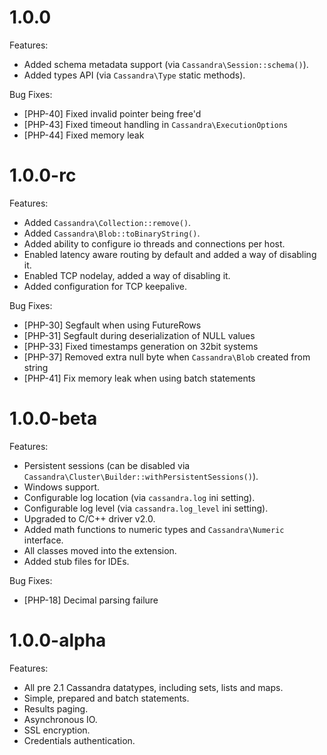 # 1.0.0

Features:

* Added schema metadata support (via `Cassandra\Session::schema()`).
* Added types API (via `Cassandra\Type` static methods).

Bug Fixes:

* [PHP-40] Fixed invalid pointer being free'd
* [PHP-43] Fixed timeout handling in `Cassandra\ExecutionOptions`
* [PHP-44] Fixed memory leak

# 1.0.0-rc

Features:

* Added `Cassandra\Collection::remove()`.
* Added `Cassandra\Blob::toBinaryString()`.
* Added ability to configure io threads and connections per host.
* Enabled latency aware routing by default and added a way of disabling it.
* Enabled TCP nodelay, added a way of disabling it.
* Added configuration for TCP keepalive.

Bug Fixes:

* [PHP-30] Segfault when using FutureRows
* [PHP-31] Segfault during deserialization of NULL values
* [PHP-33] Fixed timestamps generation on 32bit systems
* [PHP-37] Removed extra null byte when `Cassandra\Blob` created from string
* [PHP-41] Fix memory leak when using batch statements

# 1.0.0-beta

Features:

* Persistent sessions (can be disabled via `Cassandra\Cluster\Builder::withPersistentSessions()`).
* Windows support.
* Configurable log location (via `cassandra.log` ini setting).
* Configurable log level (via `cassandra.log_level` ini setting).
* Upgraded to C/C++ driver v2.0.
* Added math functions to numeric types and `Cassandra\Numeric` interface.
* All classes moved into the extension.
* Added stub files for IDEs.

Bug Fixes:

* [PHP-18] Decimal parsing failure

# 1.0.0-alpha

Features:

* All pre 2.1 Cassandra datatypes, including sets, lists and maps.
* Simple, prepared and batch statements.
* Results paging.
* Asynchronous IO.
* SSL encryption.
* Credentials authentication.
